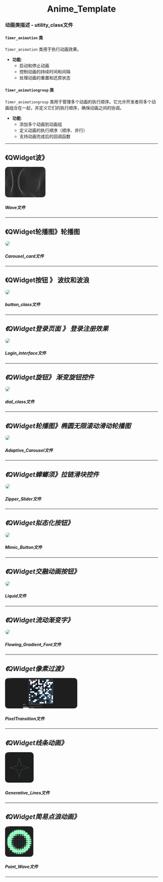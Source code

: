 <div align="center">
  <h1>Anime_Template</h1>
</div>


### 动画类描述 - utility_class文件

#### `Timer_animation` 类
`Timer_animation` 类用于执行动画效果。

- **功能**:
  - 启动和停止动画
  - 控制动画的持续时间和间隔
  - 处理动画的重置和还原状态

#### `Timer_animationgroup` 类
`Timer_animationgroup` 类用于管理多个动画的执行顺序。它允许开发者将多个动画组合在一起，并定义它们的执行顺序，确保动画之间的协调。

- **功能**:
  - 添加多个动画到动画组
  - 定义动画的执行顺序（顺序、并行）
  - 支持动画完成后的回调函数

 <hr>
 <div>
  <h2>《QWidget波》</h2>
  <img src="res/Wave.png" style="border-radius: 10px; height: 100px">
  <h5>Wave文件<h5>
</div>
<hr>
<div>
  <h2>《QWidget轮播图》轮播图</h2>
  <img src="res/carousel_card.png" style="border-radius: 10px; height: 100px">
  <h5>Carousel_card文件<h5>
</div>

 <hr>
  <h2>《QWidget按钮 》 波纹和波浪</h2>
  <img src="res/2_btn.png" style="border-radius: 10px; height: 100px">
  <h5>button_class文件<h5>

</div>

 <hr>
<div>
  <h2>《QWidget登录页面 》 登录注册效果</h2>
  <img src="res/Responsive_form.png" style="border-radius: 10px; height: 100px">
  <h5>Login_interface文件<h5>
</div>

 <hr>
<div>
  <h2>《QWidget旋钮》 渐变旋钮控件 </h2>
  <img src="res/gradient_knob.png" style="border-radius: 10px; height: 100px">
  <h5>dial_class文件<h5>

</div>

 <hr>
 <div>
  <h2>《QWidget轮播图》椭圆无限滚动滑动轮播图</h2>
  <img src="res/Adaptive_Carousel.png" style="border-radius: 10px; height: 100px">
  <h5>Adaptive_Carousel文件<h5>
</div>

 <hr>
<div>
  <h2>《QWidget蟑螂须》拉链滑块控件</h2>
  <img src="res/蟑螂.png" style="border-radius: 10px; height: 100px">
  <h5>Zipper_Slider文件<h5>
</div>

 <hr>
<div>
  <h2>《QWidget拟态化按钮》</h2>
  <img src="res/拟态化按钮.png" style="border-radius: 10px; height: 100px">
  <h5>Mimic_Button文件<h5>
</div>

 <hr>
<div>
  <h2>《QWidget交融动画按钮》</h2>
  <img src="res/液态.png" style="border-radius: 10px; height: 100px">
  <h5>Liquid文件<h5>
</div>

<hr>
<div>
  <h2>《QWidget流动渐变字》</h2>
  <img src="res/Flowing_Gradient_Font.png" style="border-radius: 10px; height: 100px">
  <h5>Flowing_Gradient_Font文件<h5>
</div>


<hr>
<div>
  <h2>《QWidget像素过渡》</h2>
  <img src="res/PixelTransition.png" style="border-radius: 10px; height: 100px">
  <h5>PixelTransition文件<h5>
</div>

<hr>
<div>
  <h2>《QWidget线条动画》</h2>
  <img src="res/Generative_Lines.png" style="border-radius: 10px; height: 100px">
  <h5>Generative_Lines文件<h5>
</div>
<hr>
<div>
  <h2>《QWidget简易点浪动画》</h2>
  <img src="res/Point_Wave.png" style="border-radius: 10px; height: 100px">
  <h5>Point_Wave文件<h5>
</div>
<hr>
